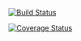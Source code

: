 [![Build Status](https://travis-ci.org/shuxiangru/cs207test.svg?branch=master)](https://travis-ci.org/shuxiangru/cs207test.svg?branch=master)

[![Coverage Status](https://coveralls.io/repos/github/shuxiangru/cs207test/badge.svg?branch=master)](https://coveralls.io/github/shuxiangru/cs207test?branch=master)
